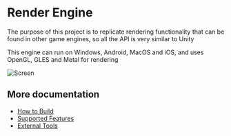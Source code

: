 # Render Engine

The purpose of this project is to replicate rendering functionality that can be found in other
game engines, so all the API is very similar to Unity

This engine can run on Windows, Android, MacOS and iOS, and uses OpenGL, GLES and Metal for rendering

![Screen](docs/images/screen.png)

## More documentation

* [How to Build](docs/HowToBuild.md)
* [Supported Features](docs/SupportedFeatures.md)
* [External Tools](docs/ExternalTools.md)